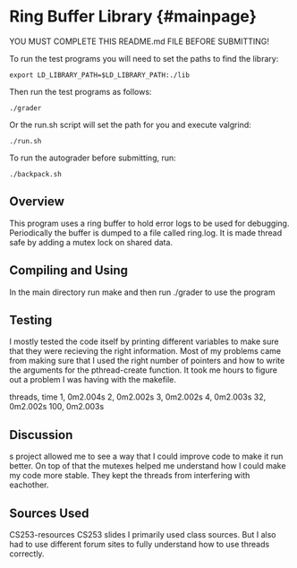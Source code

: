 
Ring Buffer Library {#mainpage}
===================

YOU MUST COMPLETE THIS README.md FILE BEFORE SUBMITTING!

To run the test programs you will need to set the paths to find the library:

```
export LD_LIBRARY_PATH=$LD_LIBRARY_PATH:./lib
```

Then run the test programs as follows:

```
./grader
```

Or the run.sh script will set the path for you and execute valgrind:

```
./run.sh
```

To run the autograder before submitting, run:

```
./backpack.sh
```

Overview
---------------------------------------------------------------------

This program uses a ring buffer to hold error logs to be used for debugging.
Periodically the buffer is dumped to a file called ring.log. It is made thread safe by adding a mutex lock on shared data. 

Compiling and Using
---------------------------------------------------------------------
In the main directory run make and then run ./grader <NumberOfThreads> <NumLogs> to use the program

Testing
---------------------------------------------------------------------
I mostly tested the code itself by printing different variables to make sure that they were recieving the right information. Most of my problems came from making sure that I used the right number of pointers and how to write the arguments for the pthread-create function. It took me hours to figure out a problem I was having with the makefile.


threads, time
1, 0m2.004s
2, 0m2.002s
3, 0m2.002s
4, 0m2.003s
32, 0m2.002s
100, 0m2.003s 


Discussion
---------------------------------------------------------------------
s project allowed me to see a way that I could improve code to make it run better. On top of that the mutexes helped me understand how I could make my code more stable. They kept the threads from interfering with eachother.


Sources Used
---------------------------------------------------------------------
CS253-resources
CS253 slides
I primarily used class sources. But I also had to use different forum sites to fully understand how to use threads correctly. 

